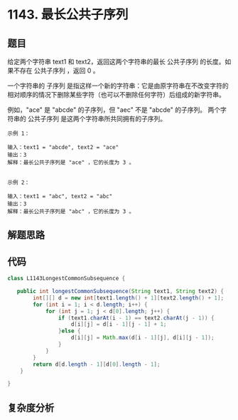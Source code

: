 # 1143. 最长公共子序列

## 题目
给定两个字符串 text1 和 text2，返回这两个字符串的最长 公共子序列 的长度。如果不存在 公共子序列 ，返回 0 。

一个字符串的 子序列 是指这样一个新的字符串：它是由原字符串在不改变字符的相对顺序的情况下删除某些字符（也可以不删除任何字符）后组成的新字符串。

例如，"ace" 是 "abcde" 的子序列，但 "aec" 不是 "abcde" 的子序列。
两个字符串的 公共子序列 是这两个字符串所共同拥有的子序列。

```
示例 1：

输入：text1 = "abcde", text2 = "ace" 
输出：3  
解释：最长公共子序列是 "ace" ，它的长度为 3 。


示例 2：

输入：text1 = "abc", text2 = "abc"
输出：3
解释：最长公共子序列是 "abc" ，它的长度为 3 。
```

## 解题思路


## 代码
```java
class L1143LongestCommonSubsequence {

   public int longestCommonSubsequence(String text1, String text2) {
        int[][] d = new int[text1.length() + 1][text2.length() + 1];
        for (int i = 1; i < d.length; i++) {
            for (int j = 1; j < d[0].length; j++) {
                if (text1.charAt(i - 1) == text2.charAt(j - 1)) {
                    d[i][j] = d[i - 1][j - 1] + 1;
                }else {
                    d[i][j] = Math.max(d[i - 1][j], d[i][j - 1]);
                }
            }
        }
        return d[d.length - 1][d[0].length - 1];
    }

}
```

## 复杂度分析

